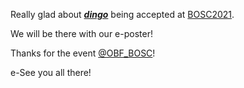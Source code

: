 <!-- ---
title:dingo@BOSC
author: Haris Z
layout: post
--- -->

Really glad about ***[dingo](https://github.com/GeomScale/dingo)*** being accepted at [BOSC2021](https://www.open-bio.org/events/bosc-2021/).

We will be there with our e-poster! 

Thanks for the event [@OBF_BOSC](https://twitter.com/OBF_BOSC)! 

e-See you all there! 

